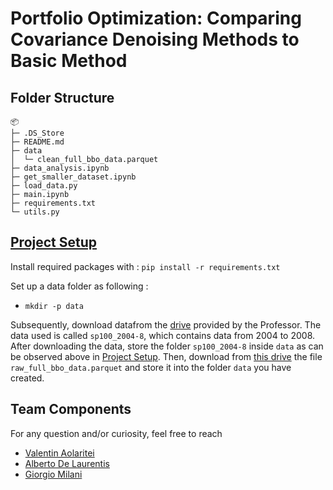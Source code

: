 # Portfolio Optimization: Comparing Covariance Denoising Methods to Basic Method

## Folder Structure

```
📦 
├─ .DS_Store
├─ README.md
├─ data
│  └─ clean_full_bbo_data.parquet
├─ data_analysis.ipynb
├─ get_smaller_dataset.ipynb
├─ load_data.py
├─ main.ipynb
├─ requirements.txt
└─ utils.py

```




## [Project Setup](#setup)
Install required packages with :
`pip install -r requirements.txt`

Set up a data folder as following : 
- `mkdir -p data`
  
Subsequently, download datafrom the [drive](https://drive.switch.ch/index.php/s/0X3Je6DauQRzD2r) provided by the Professor. The data used is called `sp100_2004-8`, which contains data from 2004 to 2008. After downloading the data, store the folder `sp100_2004-8` inside `data` as can be observed above in [Project Setup](#setup).
Then, download from [this drive](https://drive.google.com/file/d/1SrcHEkzGBf8P73Pl8ty7U_4VPUHuJvfm/view?usp=sharing) the file `raw_full_bbo_data.parquet` and store it into the folder `data` you have created.

## Team Components
For any question and/or curiosity, feel free to reach
* [Valentin Aolaritei](mailto:valentin.aolaritei@epfl.ch)
* [Alberto De Laurentis](mailto:alberto.delaurentis@epfl.ch)
* [Giorgio Milani](mailto:giorgio.milani@epfl.ch)
